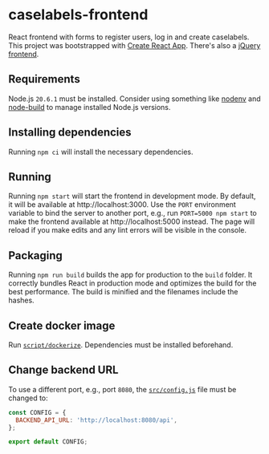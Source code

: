 # caselabels-frontend

React frontend with forms to register users, log in and create caselabels. This project was bootstrapped with [Create React App](https://github.com/facebook/create-react-app). There's also a [jQuery frontend](jquery/README.md).


## Requirements

Node.js `20.6.1` must be installed. Consider using something like [nodenv](https://github.com/nodenv/nodenv) and [node-build](https://github.com/nodenv/node-build) to manage installed Node.js versions.


## Installing dependencies

Running `npm ci` will install the necessary dependencies.


## Running

Running `npm start` will start the frontend in development mode. By default, it will be available at http://localhost:3000. Use the `PORT` environment variable to bind the server to another port, e.g., run `PORT=5000 npm start` to make the frontend available at http://localhost:5000 instead. The page will reload if you make edits and any lint errors will be visible in the console.


## Packaging

Running `npm run build` builds the app for production to the `build` folder. It correctly bundles React in production mode and optimizes the build for the best performance. The build is minified and the filenames include the hashes.


## Create docker image

Run [`script/dockerize`](script/dockerize). Dependencies must be installed beforehand.


## Change backend URL

To use a different port, e.g., port `8080`, the [`src/config.js`](src/config.js) file must be changed to:

```js
const CONFIG = {
  BACKEND_API_URL: 'http://localhost:8080/api',
};

export default CONFIG;
```
